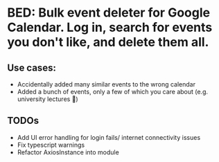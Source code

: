 # BED: Bulk event deleter for Google Calendar. Log in, search for events you don't like, and delete them all. 

## Use cases:
- Accidentally added many similar events to the wrong calendar
- Added a bunch of events, only a few of which you care about (e.g. university lectures :poop:)

## TODOs
- Add UI error handling for login fails/ internet connectivity issues
- Fix typescript warnings
- Refactor AxiosInstance into module
